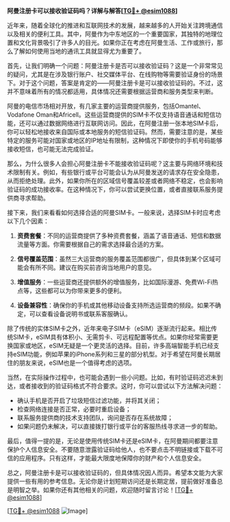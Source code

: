 **阿曼注册卡可以接收验证码吗？详解与解答[[TG💪+ @esim1088](https://t.me/s/esim1088)]**

近年来，随着全球化的推进和互联网技术的发展，越来越多的人开始关注跨境通信以及相关的便利工具。其中，阿曼作为中东地区的一个重要国家，其独特的地理位置和文化背景吸引了许多人的目光。如果你正在考虑在阿曼生活、工作或旅行，那么了解如何使用当地的通讯工具就显得尤为重要了。

首先，让我们明确一个问题：阿曼注册卡是否可以接收验证码？这是一个非常常见的疑问，尤其是在涉及银行账户、社交媒体平台、在线购物等需要验证身份的场景下。对于这个问题，答案是肯定的——阿曼注册卡是可以接收验证码的。不过，这并不意味着所有的情况都适用，具体情况还需要根据运营商和服务类型来判断。

阿曼的电信市场相对开放，有几家主要的运营商提供服务，包括Omantel、Vodafone Oman和Africell。这些运营商提供的SIM卡不仅支持语音通话和短信功能，还可以通过数据网络进行互联网访问。因此，在阿曼注册一张本地SIM卡后，你可以轻松地接收来自国际或本地服务的短信验证码。然而，需要注意的是，某些特定的服务可能对国家或地区的IP地址有限制，这种情况下即使你的手机号码能够接收短信，也可能无法完成验证。

那么，为什么很多人会担心阿曼注册卡不能接收验证码呢？这主要与网络环境和技术限制有关。例如，有些银行或平台可能会认为从阿曼发送的请求存在安全隐患，从而拒绝处理。此外，如果你所在的区域信号覆盖较差或者网络不稳定，也会影响验证码的成功接收率。在这种情况下，你可以尝试更换位置，或者直接联系服务提供商寻求帮助。

接下来，我们来看看如何选择合适的阿曼SIM卡。一般来说，选择SIM卡时应考虑以下几个因素：

1. **资费套餐**：不同的运营商提供了多种资费套餐，涵盖了语音通话、短信和数据流量等方面。你需要根据自己的需求选择最合适的方案。
   
2. **信号覆盖范围**：虽然三大运营商的服务覆盖范围都很广，但具体到某个区域可能会有所不同。建议在购买前咨询当地用户的意见。

3. **增值服务**：一些运营商还提供额外的增值服务，比如国际漫游、免费Wi-Fi热点等，这些都可以为你带来更多的便利。

4. **设备兼容性**：确保你的手机或其他移动设备支持所选运营商的频段。如果不确定，可以查看设备说明书或联系客服确认。

除了传统的实体SIM卡之外，近年来电子SIM卡（eSIM）逐渐流行起来。相比传统SIM卡，eSIM具有体积小、无需剪卡、可远程配置等优点。如果你经常需要更换国家或地区，eSIM无疑是一个更灵活的选择。目前，许多高端智能手机已经支持eSIM功能，例如苹果的iPhone系列和三星的部分机型。对于希望在阿曼长期居住的朋友来说，eSIM也是一个值得考虑的选项。

当然，在实际操作过程中，也可能会遇到一些小问题。比如，有时验证码迟迟未到达，或者接收到的验证码格式不符合要求。这时，你可以尝试以下方法解决问题：

- 确认手机是否开启了垃圾短信过滤功能，并将其关闭；
- 检查网络连接是否正常，必要时重启设备；
- 联系服务提供商的技术支持团队，询问是否存在系统故障；
- 如果问题仍未解决，可以直接拨打银行或平台的客服热线寻求进一步的帮助。

最后，值得一提的是，无论是使用传统SIM卡还是eSIM卡，在阿曼期间都要注意保护个人信息安全。不要随意泄露验证码给他人，也不要点击不明链接或下载不可信的应用程序。只有这样，才能最大限度地保障你的财产和个人信息安全。

总之，阿曼注册卡是可以接收验证码的，但具体情况因人而异。希望本文能为大家提供一些有用的参考信息。无论你是计划短期访问还是长期定居，提前做好准备总是明智之举。如果你还有其他相关的问题，欢迎随时留言讨论！[[TG💪+ @esim1088](https://t.me/s/esim1088)]

[[TG💪+ @esim1088](https://t.me/s/esim1088) ![Image](https://i.postimg.cc/4NQfJmqS/Snipaste-2025-05-13-00-14-12.png)]